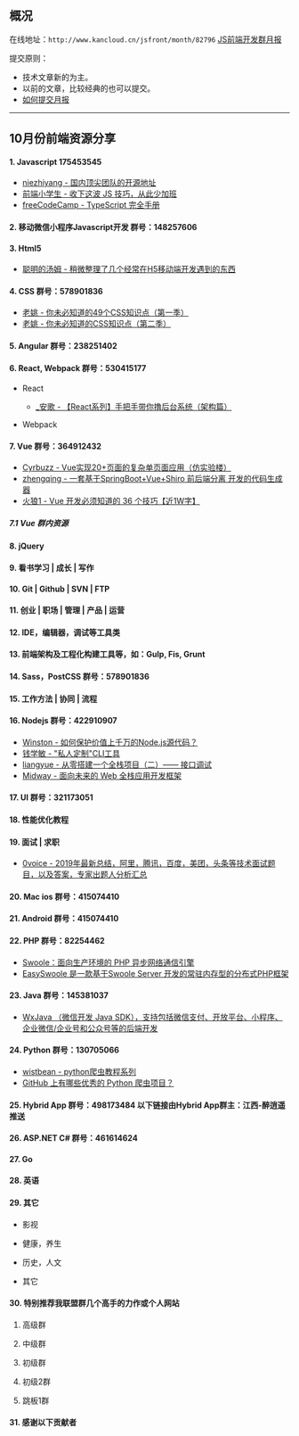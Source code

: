 ## 概况

在线地址：`http://www.kancloud.cn/jsfront/month/82796` [JS前端开发群月报](http://www.kancloud.cn/jsfront/month/82796)


提交原则：

- 技术文章新的为主。
- 以前的文章，比较经典的也可以提交。
- [如何提交月报](http://www.kancloud.cn/jsfront/month/227309)

---


## 10月份前端资源分享
#### 1. Javascript 175453545
- [niezhiyang - 国内顶尖团队的开源地址](https://github.com/niezhiyang/open_source_team)
- [前端小学生 - 收下这波 JS 技巧，从此少加班](https://zhuanlan.zhihu.com/p/82166318)
- [freeCodeCamp - TypeScript 完全手册](https://zhuanlan.zhihu.com/p/83689446)

#### 2. 移动微信小程序Javascript开发 群号：148257606

#### 3. Html5
- [聪明的汤姆 - 稍微整理了几个经常在H5移动端开发遇到的东西](https://juejin.im/post/5d6e1899e51d453b1e478b29)

#### 4. CSS  群号：578901836
- [老姚 - 你未必知道的49个CSS知识点（第一季）](https://juejin.im/post/5d3eca78e51d4561cb5dde12)
- [老姚 - 你未必知道的CSS知识点（第二季）](https://juejin.im/post/5d9ec8b0518825651b1dffa3)

#### 5. Angular 群号：238251402

#### 6. React, Webpack 群号：530415177
- React

  - [_安歌 - 【React系列】手把手带你撸后台系统（架构篇）](https://juejin.im/entry/5d9b5fc66fb9a04e17207d98)

- Webpack


#### 7. Vue 群号：364912432
- [Cyrbuzz - Vue实现20+页面的复杂单页面应用（仿实验楼）](https://zhuanlan.zhihu.com/p/84610529)
- [zhengqing - 一套基于SpringBoot+Vue+Shiro 前后端分离 开发的代码生成器](https://zhuanlan.zhihu.com/p/83399400)
- [火狼1 - Vue 开发必须知道的 36 个技巧【近1W字】](https://juejin.im/post/5d9d386fe51d45784d3f8637)

##### 7.1 Vue 群内资源


#### 8. jQuery

#### 9. 看书学习 | 成长 | 写作

#### 10. Git | Github | SVN | FTP

#### 11. 创业 | 职场 | 管理 | 产品 | 运营

#### 12. IDE，编辑器，调试等工具类

#### 13. 前端架构及工程化构建工具等，如：Gulp, Fis, Grunt

#### 14. Sass，PostCSS  群号：578901836

#### 15. 工作方法 | 协同 | 流程


#### 16. Nodejs 群号：422910907
- [Winston - 如何保护价值上千万的Node.js源代码？](https://zhuanlan.zhihu.com/p/84386456)
- [钱学敏 - "私人定制"CLI工具](https://zhuanlan.zhihu.com/p/84397064)
- [liangyue - 从零搭建一个全栈项目（二）—— 接口调试](https://juejin.im/post/5d9a164c6fb9a04e320a530d)
- [Midway - 面向未来的 Web 全栈应用开发框架](https://midwayjs.org/midway/)

#### 17. UI 群号：321173051

#### 18. 性能优化教程

#### 19. 面试 | 求职
- [0voice - 2019年最新总结，阿里，腾讯，百度，美团，头条等技术面试题目，以及答案，专家出题人分析汇总](https://github.com/0voice/interview_internal_reference)

#### 20. Mac ios 群号：415074410

#### 21. Android 群号：415074410

#### 22. PHP 群号：82254462
- [Swoole：面向生产环境的 PHP 异步网络通信引擎 ](https://www.swoole.com/)
- [EasySwoole 是一款基于Swoole Server 开发的常驻内存型的分布式PHP框架](https://www.easyswoole.com/Preface/Introduction.html)

#### 23. Java 群号：145381037
- [WxJava （微信开发 Java SDK），支持包括微信支付、开放平台、小程序、企业微信/企业号和公众号等的后端开发](https://github.com/Wechat-Group/WxJava)

#### 24. Python 群号：130705066
- [wistbean - python爬虫教程系列](https://github.com/wistbean/learn_python3_spider)
- [GitHub 上有哪些优秀的 Python 爬虫项目？](https://www.zhihu.com/question/58151047)

#### 25. Hybrid App 群号：498173484 以下链接由Hybrid App群主：江西-醉逍遥推送

#### 26. ASP.NET C# 群号：461614624

#### 27. Go

#### 28. 英语

#### 29. 其它

- 影视


- 健康，养生



- 历史，人文


- 其它



#### 30. 特别推荐我联盟群几个高手的力作或个人网站

1. 高级群



2. 中级群


3. 初级群

4. 初级2群


5. 跳板1群


#### 31. 感谢以下贡献者


